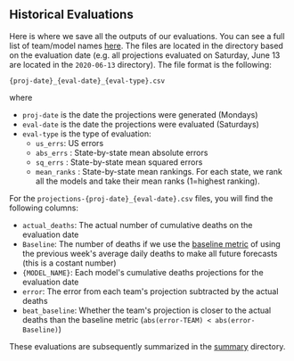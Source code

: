 ## Historical Evaluations

Here is where we save all the outputs of our evaluations. You can see a full list of team/model names [here](https://github.com/reichlab/covid19-forecast-hub#teams-and-models). The files are located in the directory based on the evaluation date (e.g. all projections evaluated on Saturday, June 13 are located in the `2020-06-13` directory). The file format is the following:

```{proj-date}_{eval-date}_{eval-type}.csv```

where

* `proj-date` is the date the projections were generated (Mondays)
* `eval-date` is the date the projections were evaluated (Saturdays)
* `eval-type` is the type of evaluation:
  * `us_errs`: US errors
  * `abs_errs` : State-by-state mean absolute errors
  * `sq_errs` : State-by-state mean squared errors
  * `mean_ranks` : State-by-state mean rankings. For each state, we rank all the models and take their mean ranks (1=highest ranking).

For the `projections-{proj-date}_{eval-date}.csv` files, you will find the following columns:

* `actual_deaths`: The actual number of cumulative deaths on the evaluation date
* `Baseline`: The number of deaths if we use the [baseline metric](/#baseline-model) of using the previous week's average daily deaths to make all future forecasts (this is a costant number)
* `{MODEL_NAME}`: Each model's cumulative deaths projections for the evaluation date
* `error`: The error from each team's projection subtracted by the actual deaths
* `beat_baseline`: Whether the team's projection is closer to the actual deaths than the baseline metric (`abs(error-TEAM) < abs(error-Baseline)`)

These evaluations are subsequently summarized in the [summary](/summary) directory.
